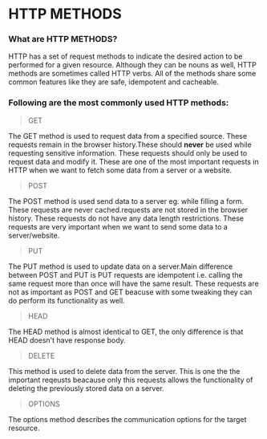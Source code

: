 # HTTP METHODS

### What are HTTP METHODS?

HTTP has a set of request methods to indicate the desired action to be performed for a given resource. Although they can be nouns as well, HTTP methods are sometimes called HTTP verbs. All of the methods share some common features like they are safe, idempotent and cacheable.


### Following are the most commonly used HTTP methods:

> GET

The GET method is used to request data from a specified source. These requests remain in the browser history.These should **never** be used while requesting sensitive information. These requests should only be used to request data and modify it. These are one of the most important requests in HTTP when we want to fetch some data from a server or a website.


> POST

The POST method is used send data to a server eg. while filling a form. These requests are never cached.requests are not stored in the browser history. These requests do not have any data length restrictions. These requests are very important when we want to send some data to a server/website.


> PUT

The PUT method is used to update data on a server.Main difference between POST and PUT is PUT requests are idempotent i.e. calling the same request more than once will have the same result. These requests are not as important as POST and GET beacuse with some tweaking they can do perform its functionality as well.


> HEAD

The HEAD method is almost identical to GET, the only difference is that HEAD doesn't have response body.


> DELETE

This method is used to delete data from the server. This is one the the important reqeusts beacause only this requests allows the functionality of deleting the previously stored data on a server.


> OPTIONS 

The options method describes the communication options for the target resource.

